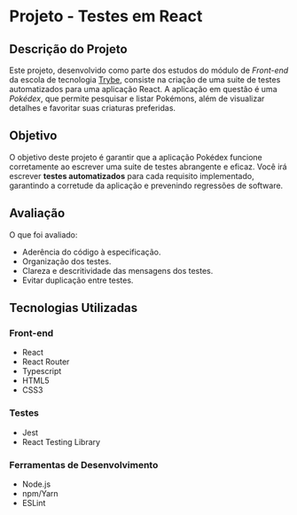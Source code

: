 # Projeto - Testes em React

## Descrição do Projeto

Este projeto, desenvolvido como parte dos estudos do módulo de *Front-end* da escola de tecnologia [Trybe](https://www.betrybe.com/), consiste na criação de uma suite de testes automatizados para uma aplicação React. A aplicação em questão é uma *Pokédex*, que permite pesquisar e listar Pokémons, além de visualizar detalhes e favoritar suas criaturas preferidas.

## Objetivo

O objetivo deste projeto é garantir que a aplicação Pokédex funcione corretamente ao escrever uma suite de testes abrangente e eficaz. Você irá escrever **testes automatizados** para cada requisito implementado, garantindo a corretude da aplicação e prevenindo regressões de software.

## Avaliação

O que foi avaliado:

-   Aderência do código à especificação.
-   Organização dos testes.
-   Clareza e descritividade das mensagens dos testes.
-   Evitar duplicação entre testes.

## Tecnologias Utilizadas

### Front-end

-   React
-   React Router
-   Typescript
-   HTML5
-   CSS3

### Testes

-   Jest
-   React Testing Library

### Ferramentas de Desenvolvimento

-   Node.js
-   npm/Yarn
-   ESLint
